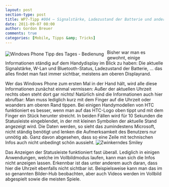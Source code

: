```yaml
---
layout: post
section-type: post
title: WP7-Tipp #004 – Signalstärke, Ladezustand der Batterie und andere Infos
date: 2011-09-07 08:00
author: Gordon Breuer
comments: true
categories: [Mobile, Tipps &amp; Tricks]
---
```

<p><img style="margin: 5px 10px 10px 0px; float: left" alt="Windows Phone Tipp des Tages - Bedienung" src="http://anheledirwp.blob.core.windows.net/wordpress/2011/09/bedienung3.png" /></p>  <p>Bisher war man es gewohnt, einige Informationen ständig auf dem Handydisplay im Blick zu haben: Die aktuelle Signalstärke, W-Lan und Bluetooth-Status, Ladezustand der Batterie, … das alles findet man fast immer sichtbar, meistens am oberen Displayrand.</p>  <p>Wer das Windows Phone zum ersten Mal in der Hand hält, wird alle diese Informationen zunächst einmal vermissen: Außer der aktuellen Uhrzeit rechts oben steht dort gar nichts! Natürlich sind die Informationen auch hier abrufbar: Man muss lediglich kurz mit dem Finger auf die Uhrzeit oder woanders am oberen Rand tippen. Bei einigen Handymodellen von HTC funktioniert es besser, wenn man auf das HTC-Logo oben tippt und mit dem Finger ein Stück herunter streicht. In beiden Fällen wird für 10 Sekunden die Statusleiste eingeblendet, in der mit kleinen Symbolen der aktuelle Stand angezeigt wird. Die Daten werden, so sieht das zumindestens Microsoft, nicht ständig benötigt und lenken die Aufmerksamkeit des Benutzers nur unnötig ab. Ganz davon abgesehen, dass so eine Zeile mit technischen Infos auch nicht unbedingt schön aussieht. <img style="border-bottom-style: none; border-left-style: none; border-top-style: none; border-right-style: none" class="wlEmoticon wlEmoticon-winkingsmile" alt="Zwinkerndes Smiley" src="http://anheledirwp.blob.core.windows.net/wordpress/2011/09/wlEmoticon-winkingsmile.png" /></p>  <p>Das Anzeigen der Statusleiste funktioniert fast überall. Lediglich in einigen Anwendungen, welche im Vollbildmodus laufen, kann man sich die Infos nicht anzeigen lassen. Erkennbar ist das unter anderem auch daran, dass hier die Uhrzeit ebenfalls nicht sichtbar ist. Beispielsweise kann man das im so genannten Bilder-Hub beobachten, aber auch Videos werden im Vollbild abgespielt sowie die meisten Spiele.</p>
